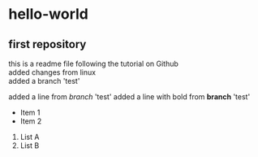 # hello-world
## first repository
 this is a readme file following the tutorial on Github  
 added changes from linux  
 added a branch 'test'
 
 added a line from *branch* 'test'
 added a line with bold from **branch** 'test'
 * Item 1
 * Item 2
 
 1. List A
 2. List B
